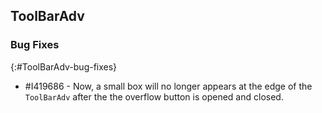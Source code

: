 ## ToolBarAdv

### Bug Fixes
{:#ToolBarAdv-bug-fixes}

* \#I419686 - Now, a small box will no longer appears at the edge of the `ToolBarAdv` after the the overflow button is opened and closed.
